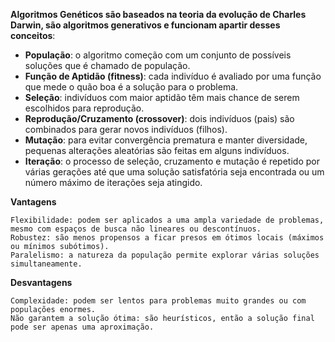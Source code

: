**Algoritmos Genéticos são baseados na teoria da evolução de Charles Darwin, são algoritmos generativos e funcionam apartir desses conceitos**:

  - **População**: o algoritmo começão com um conjunto de possíveis soluções que é chamado de população.
  - **Função de Aptidão (fitness)**: cada indivíduo é avaliado por uma função que mede o quão boa é a solução para o problema.
  - **Seleção**: indivíduos com maior aptidão têm mais chance de serem escolhidos para reprodução.
  - **Reprodução/Cruzamento (crossover)**: dois indivíduos (pais) são combinados para gerar novos indivíduos (filhos).
  - **Mutação**: para evitar convergência prematura e manter diversidade, pequenas alterações aleatórias são feitas em alguns indivíduos.
  - **Iteração**: o processo de seleção, cruzamento e mutação é repetido por várias gerações até que uma solução satisfatória seja encontrada ou um número máximo de iterações seja atingido.

  **Vantagens**

    Flexibilidade: podem ser aplicados a uma ampla variedade de problemas, mesmo com espaços de busca não lineares ou descontínuos.
    Robustez: são menos propensos a ficar presos em ótimos locais (máximos ou mínimos subótimos).
    Paralelismo: a natureza da população permite explorar várias soluções simultaneamente.
  
  **Desvantagens**

    Complexidade: podem ser lentos para problemas muito grandes ou com populações enormes.
    Não garantem a solução ótima: são heurísticos, então a solução final pode ser apenas uma aproximação.
